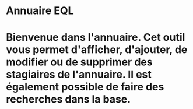 # Annuaire EQL

# Bienvenue dans l'annuaire. Cet outil vous permet d'afficher, d'ajouter, de modifier ou de supprimer des stagiaires de l'annuaire. Il est également possible de faire des recherches dans la base. 
